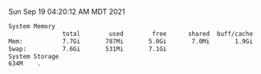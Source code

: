 Sun Sep 19 04:20:12 AM MDT 2021
```bash
System Memory
               total        used        free      shared  buff/cache   available
Mem:           7.7Gi       787Mi       5.0Gi       7.0Mi       1.9Gi       6.6Gi
Swap:          7.6Gi       531Mi       7.1Gi
System Storage
634M	.
```
